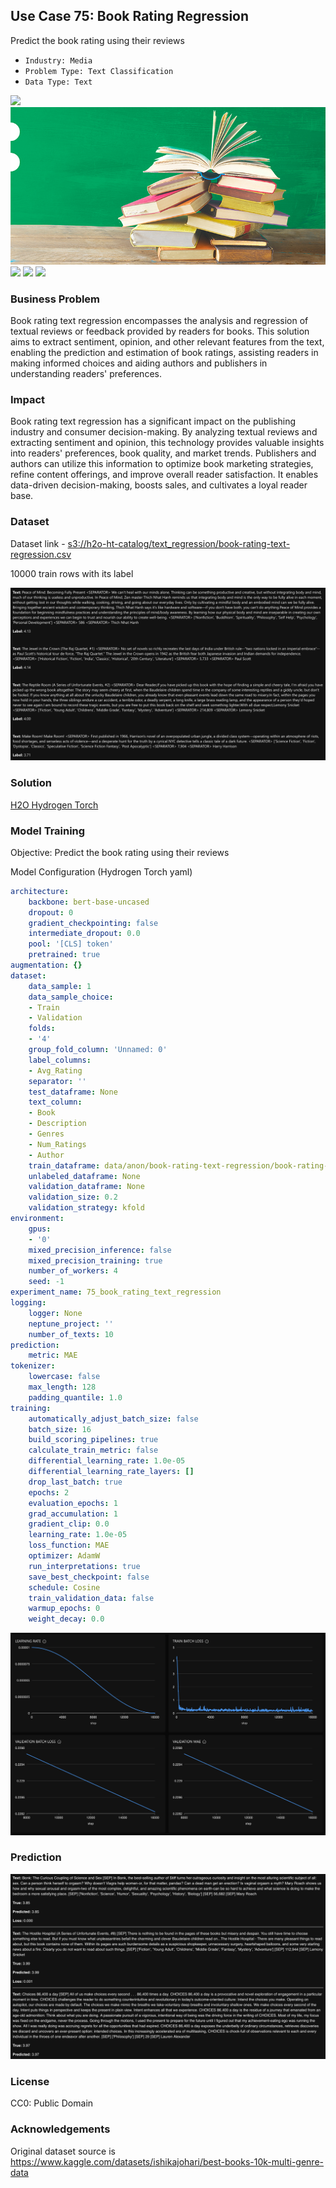 ## Use Case 75: Book Rating Regression

Predict the book rating using their reviews

- `Industry: Media`
- `Problem Type: Text Classification`
- `Data Type: Text`

![](https://github.com/h2oai/ht-catalog/blob/646864e3c695f7c721514159bd6c59520dab7438/Assets/use-cases/book_rating_text_regression/cover.png)
![](https://github.com/h2oai/ht-catalog/blob/646864e3c695f7c721514159bd6c59520dab7438/Assets/use-cases/book_rating_text_regression/cover.jpg)
![](https://github.com/h2oai/ht-catalog/blob/646864e3c695f7c721514159bd6c59520dab7438/Assets/use-cases/book_rating_text_regression/cover.jpeg)
![](https://github.com/h2oai/ht-catalog/blob/646864e3c695f7c721514159bd6c59520dab7438/Assets/use-cases/book_rating_text_regression/cover.webp)
![](https://github.com/h2oai/ht-catalog/blob/646864e3c695f7c721514159bd6c59520dab7438/Assets/use-cases/book_rating_text_regression/cover)

### Business Problem 

Book rating text regression encompasses the analysis and regression of textual reviews or feedback provided by readers for books. This solution aims to extract sentiment, opinion, and other relevant features from the text, enabling the prediction and estimation of book ratings, assisting readers in making informed choices and aiding authors and publishers in understanding readers' preferences.

### Impact

Book rating text regression has a significant impact on the publishing industry and consumer decision-making. By analyzing textual reviews and extracting sentiment and opinion, this technology provides valuable insights into readers' preferences, book quality, and market trends. Publishers and authors can utilize this information to optimize book marketing strategies, refine content offerings, and improve overall reader satisfaction. It enables data-driven decision-making, boosts sales, and cultivates a loyal reader base.

### Dataset

Dataset link - [s3://h2o-ht-catalog/text_regression/book-rating-text-regression.csv](https://h2o-ht-catalog.s3.amazonaws.com/text_regression/book-rating-text-regression.csv)

10000 train rows with its label 

![train data](https://github.com/h2oai/ht-catalog/blob/646864e3c695f7c721514159bd6c59520dab7438/Assets/use-cases/book_rating_text_regression/train%20data.png)

### Solution

[H2O Hydrogen Torch](https://docs.h2o.ai/h2o-hydrogen-torch/)

### Model Training

Objective: Predict the book rating using their reviews

Model Configuration (Hydrogen Torch yaml)

```yaml
architecture:
    backbone: bert-base-uncased
    dropout: 0
    gradient_checkpointing: false
    intermediate_dropout: 0.0
    pool: '[CLS] token'
    pretrained: true
augmentation: {}
dataset:
    data_sample: 1
    data_sample_choice:
    - Train
    - Validation
    folds:
    - '4'
    group_fold_column: 'Unnamed: 0'
    label_columns:
    - Avg_Rating
    separator: ''
    test_dataframe: None
    text_column:
    - Book
    - Description
    - Genres
    - Num_Ratings
    - Author
    train_dataframe: data/anon/book-rating-text-regression/book-rating-text-regression.csv
    unlabeled_dataframe: None
    validation_dataframe: None
    validation_size: 0.2
    validation_strategy: kfold
environment:
    gpus:
    - '0'
    mixed_precision_inference: false
    mixed_precision_training: true
    number_of_workers: 4
    seed: -1
experiment_name: 75_book_rating_text_regression
logging:
    logger: None
    neptune_project: ''
    number_of_texts: 10
prediction:
    metric: MAE
tokenizer:
    lowercase: false
    max_length: 128
    padding_quantile: 1.0
training:
    automatically_adjust_batch_size: false
    batch_size: 16
    build_scoring_pipelines: true
    calculate_train_metric: false
    differential_learning_rate: 1.0e-05
    differential_learning_rate_layers: []
    drop_last_batch: true
    epochs: 2
    evaluation_epochs: 1
    grad_accumulation: 1
    gradient_clip: 0.0
    learning_rate: 1.0e-05
    loss_function: MAE
    optimizer: AdamW
    run_interpretations: true
    save_best_checkpoint: false
    schedule: Cosine
    train_validation_data: false
    warmup_epochs: 0
    weight_decay: 0.0

```

![chart](https://github.com/h2oai/ht-catalog/blob/646864e3c695f7c721514159bd6c59520dab7438/Assets/use-cases/book_rating_text_regression/chart.png)


### Prediction

![Predictions](https://github.com/h2oai/ht-catalog/blob/646864e3c695f7c721514159bd6c59520dab7438/Assets/use-cases/book_rating_text_regression/Validation%20Predictions.png)

### License

CC0: Public Domain

### Acknowledgements

Original dataset source is https://www.kaggle.com/datasets/ishikajohari/best-books-10k-multi-genre-data

